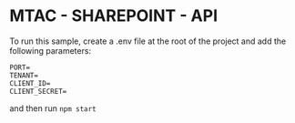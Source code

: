 # MTAC - SHAREPOINT - API
To run this sample, create a .env file at the root of the project and add the following parameters:

```
PORT=
TENANT=
CLIENT_ID=
CLIENT_SECRET=
```

and then run `npm start`